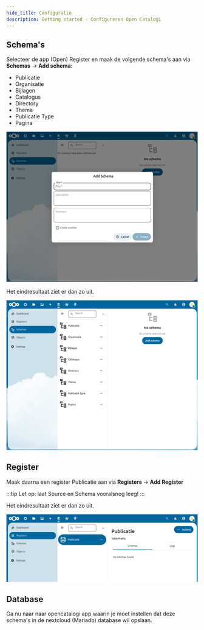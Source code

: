 ```yaml
---
hide_title: Configuratie
description: Getting started - Configureren Open Catalogi
---
```


## Schema's

Selecteer de app (Open) Register en maak de volgende schema's aan via **Schemas** -> **Add schema**:
- Publicatie
- Organisatie
- Bijlagen
- Catalogus
- Directory
- Thema
- Publicatie Type
- Pagina

![Confugureren schema's](../../../static/img/OpenCatalogi/OC_schemas.png)

Het eindresultaat ziet er dan zo uit.

![Confuguratie schema's](../../../static/img/OpenCatalogi/OC-schemas-configured.png)

## Register

Maak daarna een register Publicatie aan via **Registers** -> **Add Register**

:::tip
Let op: laat Source en Schema vooralsnog leeg!
:::

Het eindresultaat ziet er dan zo uit.

![Register Publicatie](../../../static/img/OpenCatalogi/OC-publicatie.png)

## Database

Ga nu naar naar opencatalogi app waarin je moet instellen dat deze schema's in de nextcloud (Mariadb) database wil opslaan.